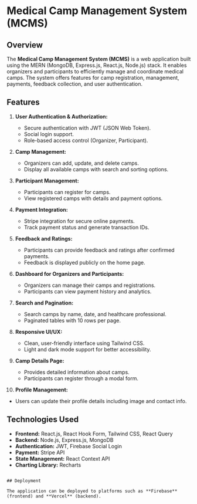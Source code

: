 # Medical Camp Management System (MCMS)

## Overview

The **Medical Camp Management System (MCMS)** is a web application built using the MERN (MongoDB, Express.js, React.js, Node.js) stack. It enables organizers and participants to efficiently manage and coordinate medical camps. The system offers features for camp registration, management, payments, feedback collection, and user authentication.

## Features

1. **User Authentication & Authorization:**

   - Secure authentication with JWT (JSON Web Token).
   - Social login support.
   - Role-based access control (Organizer, Participant).

2. **Camp Management:**

   - Organizers can add, update, and delete camps.
   - Display all available camps with search and sorting options.

3. **Participant Management:**

   - Participants can register for camps.
   - View registered camps with details and payment options.

4. **Payment Integration:**

   - Stripe integration for secure online payments.
   - Track payment status and generate transaction IDs.

5. **Feedback and Ratings:**

   - Participants can provide feedback and ratings after confirmed payments.
   - Feedback is displayed publicly on the home page.

6. **Dashboard for Organizers and Participants:**

   - Organizers can manage their camps and registrations.
   - Participants can view payment history and analytics.

7. **Search and Pagination:**

   - Search camps by name, date, and healthcare professional.
   - Paginated tables with 10 rows per page.

8. **Responsive UI/UX:**

   - Clean, user-friendly interface using Tailwind CSS.
   - Light and dark mode support for better accessibility.

9. **Camp Details Page:**

   - Provides detailed information about camps.
   - Participants can register through a modal form.

10. **Profile Management:**

- Users can update their profile details including image and contact info.

## Technologies Used

- **Frontend:** React.js, React Hook Form, Tailwind CSS, React Query
- **Backend:** Node.js, Express.js, MongoDB
- **Authentication:** JWT, Firebase Social Login
- **Payment:** Stripe API
- **State Management:** React Context API
- **Charting Library:** Recharts

```

## Deployment

The application can be deployed to platforms such as **Firebase** (frontend) and **Vercel** (backend).


```
